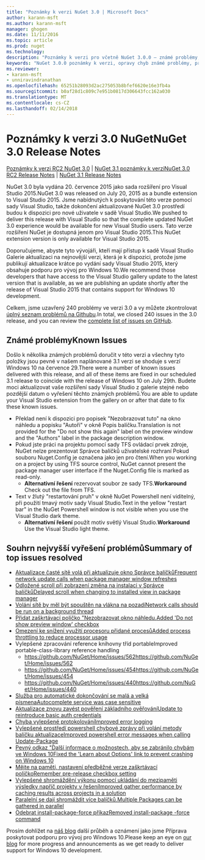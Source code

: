 ```yaml
---
title: "Poznámky k verzi NuGet 3.0 | Microsoft Docs"
author: karann-msft
ms.author: karann-msft
manager: ghogen
ms.date: 11/11/2016
ms.topic: article
ms.prod: nuget
ms.technology: 
description: "Poznámky k verzi pro včetně NuGet 3.0.0 – známé problémy, opravy chyb, přidaných funkcí a chcete."
keywords: "NuGet 3.0.0 poznámky k verzi, opravy chyb známé problémy, přidat funkce, chcete"
ms.reviewer:
- karann-msft
- unniravindranathan
ms.openlocfilehash: 65251b28093d2ac275053b8bfef6620e16e3fb4a
ms.sourcegitcommit: b0af28d1c809c7e951b0817d306643fcc162a030
ms.translationtype: MT
ms.contentlocale: cs-CZ
ms.lasthandoff: 02/14/2018
---
```

# <a name="nuget-30-release-notes"></a><span data-ttu-id="f6eac-104">Poznámky k verzi 3.0 NuGet</span><span class="sxs-lookup"><span data-stu-id="f6eac-104">NuGet 3.0 Release Notes</span></span>

<span data-ttu-id="f6eac-105">[Poznámky k verzi RC2 NuGet 3.0](../release-notes/nuget-3.0-RC2.md) | [NuGet 3.1 poznámky k verzi](../release-notes/nuget-3.1.md)</span><span class="sxs-lookup"><span data-stu-id="f6eac-105">[NuGet 3.0 RC2 Release Notes](../release-notes/nuget-3.0-RC2.md) | [NuGet 3.1 Release Notes](../release-notes/nuget-3.1.md)</span></span>

<span data-ttu-id="f6eac-106">NuGet 3.0 byla vydána 20. července 2015 jako sada rozšíření pro Visual Studio 2015.</span><span class="sxs-lookup"><span data-stu-id="f6eac-106">NuGet 3.0 was released on July 20, 2015 as a bundle extension to Visual Studio 2015.</span></span> <span data-ttu-id="f6eac-107">Jsme nabídnutých k poskytování této verze pomocí sady Visual Studio, takže dokončení aktualizované NuGet 3.0 prostředí budou k dispozici pro nové uživatele v sadě Visual Studio.</span><span class="sxs-lookup"><span data-stu-id="f6eac-107">We pushed to deliver this release with Visual Studio so that the complete updated NuGet 3.0 experience would be available for new Visual Studio users.</span></span> <span data-ttu-id="f6eac-108">Tato verze rozšíření NuGet je dostupná jenom pro Visual Studio 2015.</span><span class="sxs-lookup"><span data-stu-id="f6eac-108">This NuGet extension version is only available for Visual Studio 2015.</span></span>

<span data-ttu-id="f6eac-109">Doporučujeme, abyste tyto vývojáři, kteří mají přístup k sadě Visual Studio Galerie aktualizaci na nejnovější verzi, která je k dispozici, protože jsme publikují aktualizace krátce po vydání sady Visual Studio 2015, který obsahuje podporu pro vývoj pro Windows 10.</span><span class="sxs-lookup"><span data-stu-id="f6eac-109">We recommend those developers that have access to the Visual Studio gallery update to the latest version that is available, as we are publishing an update shortly after the release of Visual Studio 2015 that contains support for Windows 10 development.</span></span>

<span data-ttu-id="f6eac-110">Celkem, jsme uzavřený 240 problémy ve verzi 3.0 a vy můžete zkontrolovat [úplný seznam problémů na Githubu](https://github.com/NuGet/Home/issues?q=milestone%3A3.0.0-RTM+is%3Aclosed).</span><span class="sxs-lookup"><span data-stu-id="f6eac-110">In total, we closed 240 issues in the 3.0 release, and you can review the [complete list of issues on GitHub](https://github.com/NuGet/Home/issues?q=milestone%3A3.0.0-RTM+is%3Aclosed).</span></span>

## <a name="known-issues"></a><span data-ttu-id="f6eac-111">Známé problémy</span><span class="sxs-lookup"><span data-stu-id="f6eac-111">Known Issues</span></span>

<span data-ttu-id="f6eac-112">Došlo k několika známých problémů doručit v této verzi a všechny tyto položky jsou pevné v našem naplánované 3.1 verzi se shoduje s verzí Windows 10 na července 29.</span><span class="sxs-lookup"><span data-stu-id="f6eac-112">There were a number of known issues delivered with this release, and all of these items are fixed in our scheduled 3.1 release to coincide with the release of Windows 10 on July 29th.</span></span>  <span data-ttu-id="f6eac-113">Budete moci aktualizovat vaše rozšíření sady Visual Studio z galerie stejné nebo pozdější datum o vyřešení těchto známých problémů.</span><span class="sxs-lookup"><span data-stu-id="f6eac-113">You are able to update your Visual Studio extension from the gallery on or after that date to fix these known issues.</span></span>

*  <span data-ttu-id="f6eac-114">Překlad není k dispozici pro popisek "Nezobrazovat tuto" na okno náhledu a popisku "Autoři" v okně Popis balíčku.</span><span class="sxs-lookup"><span data-stu-id="f6eac-114">Translation is not provided for the "Do not show this again" label on the preview window and the "Authors" label in the package description window.</span></span>
*  <span data-ttu-id="f6eac-115">Pokud jste práci na projektu pomocí sady TFS ovládací prvek zdroje, NuGet nelze prezentovat Správce balíčků uživatelské rozhraní Pokud souboru Nuget.Config je označena jako jen pro čtení.</span><span class="sxs-lookup"><span data-stu-id="f6eac-115">When you working on a project by using TFS source control, NuGet cannot present the package manager user interface if the Nuget.Config file is marked as read-only.</span></span>
   * <span data-ttu-id="f6eac-116">**Alternativní řešení** rezervovat soubor ze sady TFS.</span><span class="sxs-lookup"><span data-stu-id="f6eac-116">**Workaround** Check out the file from TFS.</span></span>
*  <span data-ttu-id="f6eac-117">Text v žlutý "restartování pruh" v okně NuGet Powershell není viditelný, při použití tmavý motiv sady Visual Studio.</span><span class="sxs-lookup"><span data-stu-id="f6eac-117">Text in the yellow "restart bar" in the NuGet Powershell window is not visible when you use the Visual Studio dark theme.</span></span>
   * <span data-ttu-id="f6eac-118">**Alternativní řešení** použít motiv světlý Visual Studio.</span><span class="sxs-lookup"><span data-stu-id="f6eac-118">**Workaround** Use the Visual Studio light theme.</span></span>


## <a name="summary-of-top-issues-resolved"></a><span data-ttu-id="f6eac-119">Souhrn nejvyšší vyřešení problémů</span><span class="sxs-lookup"><span data-stu-id="f6eac-119">Summary of top issues resolved</span></span>

* [<span data-ttu-id="f6eac-120">Aktualizace časté sítě volá při aktualizuje okno Správce balíčků</span><span class="sxs-lookup"><span data-stu-id="f6eac-120">Frequent network update calls when package manager window refreshes</span></span>](https://github.com/NuGet/Home/issues/515)
* [<span data-ttu-id="f6eac-121">Odložené scroll při zobrazení změna na instalaci v Správce balíčků</span><span class="sxs-lookup"><span data-stu-id="f6eac-121">Delayed scroll when changing to installed view in package manager</span></span>](https://github.com/NuGet/Home/issues/519)
* [<span data-ttu-id="f6eac-122">Volání sítě by měl být spouštěn na vlákna na pozadí</span><span class="sxs-lookup"><span data-stu-id="f6eac-122">Network calls should be run on a background thread</span></span>](https://github.com/NuGet/Home/issues/516)
* [<span data-ttu-id="f6eac-123">Přidat zaškrtávací políčko "Nezobrazovat okno náhledu.</span><span class="sxs-lookup"><span data-stu-id="f6eac-123">Added 'Do not show preview window' checkbox</span></span>](https://github.com/NuGet/Home/issues/566)
* [<span data-ttu-id="f6eac-124">Omezení ke snížení využití procesoru přidané procesů</span><span class="sxs-lookup"><span data-stu-id="f6eac-124">Added process throttling to reduce processor usage</span></span>](https://github.com/NuGet/Home/issues/356)
* <span data-ttu-id="f6eac-125">Vylepšené zpracování reference knihovny tříd portable</span><span class="sxs-lookup"><span data-stu-id="f6eac-125">Improved portable-class-library reference handling</span></span>
    * [<span data-ttu-id="f6eac-126">https://github.com/NuGet/Home/issues/562</span><span class="sxs-lookup"><span data-stu-id="f6eac-126">https://github.com/NuGet/Home/issues/562</span></span>](https://github.com/NuGet/Home/issues/562)
    * [<span data-ttu-id="f6eac-127">https://github.com/NuGet/Home/issues/454</span><span class="sxs-lookup"><span data-stu-id="f6eac-127">https://github.com/NuGet/Home/issues/454</span></span>](https://github.com/NuGet/Home/issues/454)
    * [<span data-ttu-id="f6eac-128">https://github.com/NuGet/Home/issues/440</span><span class="sxs-lookup"><span data-stu-id="f6eac-128">https://github.com/NuGet/Home/issues/440</span></span>](https://github.com/NuGet/Home/issues/440)
* [<span data-ttu-id="f6eac-129">Služba pro automatické dokončování se malá a velká písmena</span><span class="sxs-lookup"><span data-stu-id="f6eac-129">Autocomplete service was case sensitive</span></span>](https://github.com/NuGet/Home/issues/198)
* [<span data-ttu-id="f6eac-130">Aktualizace znovu zavést pověření základního ověřování</span><span class="sxs-lookup"><span data-stu-id="f6eac-130">Update to reintroduce basic auth credentials</span></span>](https://github.com/NuGet/Home/issues/456)
* [<span data-ttu-id="f6eac-131">Chyba vylepšené protokolování</span><span class="sxs-lookup"><span data-stu-id="f6eac-131">Improved error logging</span></span>](https://github.com/NuGet/Home/issues/407)
* [<span data-ttu-id="f6eac-132">Vylepšené prostředí powershell chybové zprávy při volání metody balíčku aktualizace</span><span class="sxs-lookup"><span data-stu-id="f6eac-132">Improved powershell error messages when calling Update-Package</span></span>](https://github.com/NuGet/Home/issues/5)
* [<span data-ttu-id="f6eac-133">Pevný odkaz "Další informace o možnostech, aby se zabránilo chybám ve Windows 10</span><span class="sxs-lookup"><span data-stu-id="f6eac-133">Fixed the 'Learn about Options' link to prevent crashing on Windows 10</span></span>](https://github.com/NuGet/Home/issues/822)
* [<span data-ttu-id="f6eac-134">Mějte na paměti, nastavení předběžné verze zaškrtávací políčko</span><span class="sxs-lookup"><span data-stu-id="f6eac-134">Remember pre-release checkbox setting</span></span>](https://github.com/NuGet/Home/issues/732)
* [<span data-ttu-id="f6eac-135">Vylepšené shromáždění výkonu pomocí ukládání do mezipaměti výsledky napříč projekty v řešení</span><span class="sxs-lookup"><span data-stu-id="f6eac-135">Improved gather performance by caching results across projects in a solution</span></span>](https://github.com/NuGet/Home/issues/721)
* [<span data-ttu-id="f6eac-136">Paralelní se dají shromáždit více balíčků.</span><span class="sxs-lookup"><span data-stu-id="f6eac-136">Multiple Packages can be gathered in parallel</span></span>](https://github.com/NuGet/Home/issues/713)
* [<span data-ttu-id="f6eac-137">Odebrat install-package-force příkaz</span><span class="sxs-lookup"><span data-stu-id="f6eac-137">Removed install-package -force command</span></span>](https://github.com/NuGet/Home/issues/697)

<span data-ttu-id="f6eac-138">Prosím dohlížet na [náš blog](http://blog.nuget.org) další průběh a oznámení jako jsme Příprava poskytovat podporu pro vývoj pro Windows 10.</span><span class="sxs-lookup"><span data-stu-id="f6eac-138">Please keep an eye on [our blog](http://blog.nuget.org) for more progress and announcements as we get ready to deliver support for Windows 10 development.</span></span>